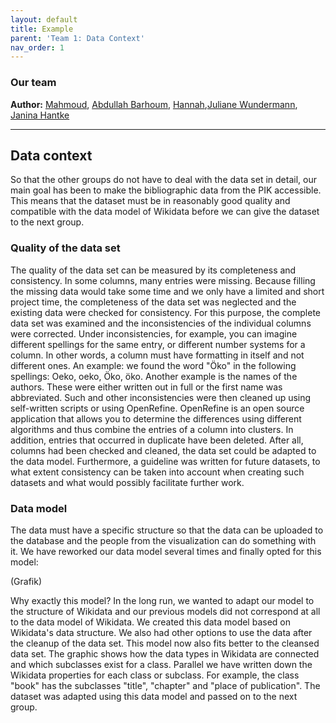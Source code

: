 ```yaml
---
layout: default
title: Example
parent: 'Team 1: Data Context' 
nav_order: 1
---
```


### Our team 


**Author:** [Mahmoud](https://github.com/kozae), [Abdullah Barhoum](https://github.com/AbdBarho), [Hannah](https://github.com/HannahMariechen),[Juliane Wundermann](https://github.com/julianewundermann), [Janina Hantke](https://github.com/Jhantke)

***

## Data context

So that the other groups do not have to deal with the data set in detail, our main goal has been to make the bibliographic data from the PIK accessible. This means that the dataset must be in reasonably good quality and compatible with the data model of Wikidata before we can give the dataset to the next group.

### Quality of the data set

The quality of the data set can be measured by its completeness and consistency. 
In some columns, many entries were missing. Because filling the missing data would take some time and we only have a limited and short project time, the completeness of the data set was neglected and the existing data were checked for consistency. For this purpose, the complete data set was examined and the inconsistencies of the individual columns were corrected.  Under inconsistencies, for example, you can imagine different spellings for the same entry, or different number systems for a column.  In other words, a column must have formatting in itself and not different ones.  An example: we found the word "Öko" in the following spellings: Oeko, oeko, Öko, öko.  Another example is the names of the authors. These were either written out in full or the first name was abbreviated.   Such and other inconsistencies were then cleaned up using self-written scripts or using OpenRefine.  OpenRefine is an open source application that allows you to determine the differences using different algorithms and thus combine the entries of a column into clusters. In addition, entries that occurred in duplicate have been deleted.  After all, columns had been checked and cleaned, the data set could be adapted to the data model. Furthermore, a guideline was written for future datasets, to what extent consistency can be taken into account when creating such datasets and what would possibly facilitate further work.


### Data model

The data must have a specific structure so that the data can be uploaded to the database and the people from the visualization can do something with it. We have reworked our data model several times and finally opted for this model:

(Grafik)

Why exactly this model? In the long run, we wanted to adapt our model to the structure of Wikidata and our previous models did not correspond at all to the data model of Wikidata. We created this data model based on Wikidata's data structure. We also had other options to use the data after the cleanup of the data set. This model now also fits better to the cleansed data set. The graphic shows how the data types in Wikidata are connected and which subclasses exist for a class. Parallel we have written down the Wikidata properties for each class or subclass. For example, the class "book" has the subclasses "title", "chapter" and "place of publication". The dataset was adapted using this data model and passed on to the next group.

